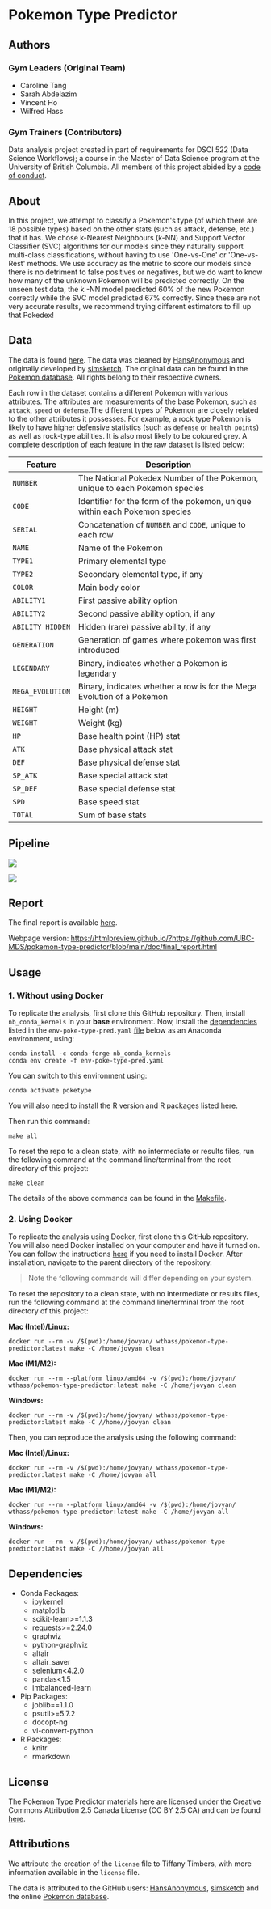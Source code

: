 <!-- #region -->
# Pokemon Type Predictor

## Authors

### Gym Leaders (Original Team)

-   Caroline Tang
-   Sarah Abdelazim
-   Vincent Ho
-   Wilfred Hass

### Gym Trainers (Contributors)

Data analysis project created in part of requirements for DSCI 522 (Data
Science Workflows); a course in the Master of Data Science program at
the University of British Columbia. All members of this project abided by a [code of conduct](CODE_OF_CONDUCT.md).

## About

In this project, we attempt to classify a Pokemon's type (of which there
are 18 possible types) based on the other stats (such as attack,
defense, etc.) that it has. We chose k-Nearest Neighbours (k-NN) and
Support Vector Classifier (SVC) algorithms for our models since they
naturally support multi-class classifications, without having to use
'One-vs-One' or 'One-vs-Rest' methods. We use accuracy as the metric to
score our models since there is no detriment to false positives or
negatives, but we do want to know how many of the unknown Pokemon will
be predicted correctly. On the unseen test data, the k -NN model
predicted 60% of the new Pokemon correctly while the SVC model predicted
67% correctly. Since these are not very accurate results, we recommend
trying different estimators to fill up that Pokedex!

## Data

The data is found
[here](https://gist.github.com/HansAnonymous/56d3c1f8136f7e0385cc781cf18d486c).
The data was cleaned by
[HansAnonymous](https://gist.github.com/HansAnonymous) and originally
developed by [simsketch](https://gist.github.com/simsketch). The
original data can be found in the [Pokemon
database](https://pokemondb.net/pokedex). All rights belong to their
respective owners.

Each row in the dataset contains a different Pokemon with various
attributes. The attributes are measurements of the base Pokemon, such as
`attack`, `speed` or `defense`.The different types of Pokemon are
closely related to the other attributes it possesses. For example, a
rock type Pokemon is likely to have higher defensive statistics (such as
`defense` or `health points`) as well as rock-type abilities. It is also
most likely to be coloured grey. A complete description of each feature
in the raw dataset is listed below:

| Feature          | Description                                                                |
|----------------------------|--------------------------------------------|
| `NUMBER`         | The National Pokedex Number of the Pokemon, unique to each Pokemon species |
| `CODE`           | Identifier for the form of the pokemon, unique within each Pokemon species |
| `SERIAL`         | Concatenation of `NUMBER` and `CODE`, unique to each row                   |
| `NAME`           | Name of the Pokemon                                                        |
| `TYPE1`          | Primary elemental type                                                     |
| `TYPE2`          | Secondary elemental type, if any                                           |
| `COLOR`          | Main body color                                                            |
| `ABILITY1`       | First passive ability option                                               |
| `ABILITY2`       | Second passive ability option, if any                                      |
| `ABILITY HIDDEN` | Hidden (rare) passive ability, if any                                      |
| `GENERATION`     | Generation of games where pokemon was first introduced                     |
| `LEGENDARY`      | Binary, indicates whether a Pokemon is legendary                           |
| `MEGA_EVOLUTION` | Binary, indicates whether a row is for the Mega Evolution of a Pokemon     |
| `HEIGHT`         | Height (m)                                                                 |
| `WEIGHT`         | Weight (kg)                                                                |
| `HP`             | Base health point (HP) stat                                                |
| `ATK`            | Base physical attack stat                                                  |
| `DEF`            | Base physical defense stat                                                 |
| `SP_ATK`         | Base special attack stat                                                   |
| `SP_DEF`         | Base special defense stat                                                  |
| `SPD`            | Base speed stat                                                            |
| `TOTAL`          | Sum of base stats                                                          |

## Pipeline

![](doc/pipeline/pipeline_diagram.png)

![](doc/pipeline/Makefile.png)

## Report

The final report is available [here](/doc/final_report.md).

Webpage version:
<https://htmlpreview.github.io/?https://github.com/UBC-MDS/pokemon-type-predictor/blob/main/doc/final_report.html>

## Usage

### 1\. Without using Docker

To replicate the analysis, first clone this GitHub repository. Then,
install `nb_conda_kernels` in your **base** environment. Now, install
the [dependencies](#Dependencies) listed in the `env-poke-type-pred.yaml` [file](env-poke-type-pred.yaml) below as
an Anaconda environment, using:

``` console
conda install -c conda-forge nb_conda_kernels
conda env create -f env-poke-type-pred.yaml
```

You can switch to this environment using:

``` console
conda activate poketype
```

You will also need to install the R version and R packages listed
[here](#Dependencies).

Then run this command:

``` console
make all
```

To reset the repo to a clean state, with no intermediate or results
files, run the following command at the command line/terminal from the
root directory of this project:

``` console
make clean
```
The details of the above commands can be found in the [Makefile](Makefile).

### 2\. Using Docker

To replicate the analysis using Docker, first clone this GitHub repository. You will also need Docker installed on your computer and have it turned on. You can follow the instructions [here](https://docs.docker.com/get-docker/) if you need to install Docker. After installation, navigate to the parent directory of the repository.

> Note the following commands will differ depending on your system.

To reset the repository to a clean state, with no intermediate or results
files, run the following command at the command line/terminal from the
root directory of this project:

**Mac (Intel)/Linux:**

```console
docker run --rm -v /$(pwd):/home/jovyan/ wthass/pokemon-type-predictor:latest make -C /home/jovyan clean
```

**Mac (M1/M2):**

```console
docker run --rm --platform linux/amd64 -v /$(pwd):/home/jovyan/ wthass/pokemon-type-predictor:latest make -C /home/jovyan clean
```

**Windows:**

```console
docker run --rm -v /$(pwd):/home/jovyan/ wthass/pokemon-type-predictor:latest make -C //home//jovyan clean
```


Then, you can reproduce the analysis using the following command:

**Mac (Intel)/Linux:**

```console
docker run --rm -v /$(pwd):/home/jovyan/ wthass/pokemon-type-predictor:latest make -C /home/jovyan all
```

**Mac (M1/M2):**

```console
docker run --rm --platform linux/amd64 -v /$(pwd):/home/jovyan/ wthass/pokemon-type-predictor:latest make -C /home/jovyan all
```

**Windows:**
```console
docker run --rm -v /$(pwd):/home/jovyan/ wthass/pokemon-type-predictor:latest make -C //home//jovyan all
```

## Dependencies

- Conda Packages:
  - ipykernel
  - matplotlib
  - scikit-learn>=1.1.3
  - requests>=2.24.0
  - graphviz
  - python-graphviz
  - altair
  - altair_saver
  - selenium<4.2.0
  - pandas<1.5
  - imbalanced-learn
- Pip Packages:
  - joblib==1.1.0
  - psutil>=5.7.2
  - docopt-ng
  - vl-convert-python
- R Packages:
  - knitr
  - rmarkdown

## License

The Pokemon Type Predictor materials here are licensed under the
Creative Commons Attribution 2.5 Canada License (CC BY 2.5 CA) and can be found [here](LICENSE).

## Attributions

We attribute the creation of the `license` file to Tiffany Timbers, with
more information available in the `license` file.

The data is attributed to the GitHub users:
[HansAnonymous](https://gist.github.com/HansAnonymous/56d3c1f8136f7e0385cc781cf18d486c),
[simsketch](https://gist.github.com/simsketch) and the online [Pokemon
database](https://pokemondb.net/pokedex). <!-- #endregion -->
<!-- #endregion -->

```python

```

